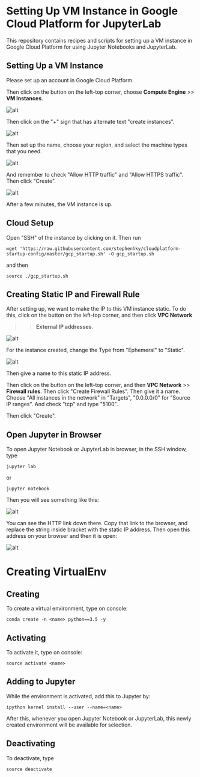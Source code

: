 # Setting Up VM Instance in Google Cloud Platform for JupyterLab

This repository contains recipes and scripts for setting up
a VM instance in Google Cloud Platform for using Jupyter
Notebooks and JupyterLab.

## Setting Up a VM Instance

Please set up an account in Google Cloud Platform.

Then click on the button on the left-top corner, choose
**Compute Engine** >> **VM Instances**.

![alt](fig/goto_vminstance.png)

Then click on the "+" sign that has alternate text "create instances".

![alt](fig/create_instance.png)

Then set up the name, choose your region, and select
the machine types that you need.

![alt](fig/create_instance2.png)

And remember to check "Allow HTTP traffic" and
"Allow HTTPS traffic". Then click "Create".

![alt](fig/create_instance3.png)

After a few minutes, the VM instance is up.

## Cloud Setup

Open "SSH" of the instance by clicking on it. Then run

```
wget 'https://raw.githubusercontent.com/stephenhky/cloudplatform-startup-config/master/gcp_startup.sh' -O gcp_startup.sh
```

and then

```
source ./gcp_startup.sh
```

## Creating Static IP and Firewall Rule

After setting up, we want to make the IP to this VM
instance static. To do this, click on the button on
the left-top corner, and then click **VPC Network**
>> **External IP addresses**.

![alt](fig/externalip.png)

For the instance created, change the Type from "Ephemeral"
to "Static".

![alt](fig/staticip.png)

Then give a name to this static IP address.

Then click on the button on the left-top corner, and then
**VPC Network** >> **Firewall rules**. Then click
"Create Firewall Rules". Then give it a name. Choose
"All instances in the network" in "Targets", "0.0.0.0/0" for
"Source IP ranges". And check "tcp" and type "5100".

Then click "Create".

## Open Jupyter in Browser

To open Jupyter Notebook or JupyterLab in browser,
in the SSH window, type

```
jupyter lab
```

or

```
jupyter notebook
```

Then you will see something like this:

![alt](fig/shellip.png)

You can see the HTTP link down there. Copy that link
to the browser, and replace the string inside bracket
with the static IP address. Then open this address on your browser
and then it is open:

![alt](fig/jupyterlab.png)


# Creating VirtualEnv

## Creating

To create a virtual environment, type on console:

```
conda create -n <name> python==3.5 -y
```

## Activating

To activate it, type on console:

```
source activate <name>
```

## Adding to Jupyter

While the environment is activated, add this to Jupyter by:

```
ipython kernel install --user --name=<name>
```

After this, whenever you open Jupyter Notebook or JupyterLab,
this newly created environment will be available for selection.

## Deactivating

To deactivate, type

```
source deactivate
```
